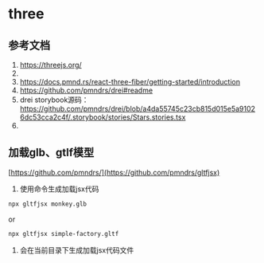 # three

##  参考文档
1. https://threejs.org/
2. 
3. https://docs.pmnd.rs/react-three-fiber/getting-started/introduction
4. https://github.com/pmndrs/drei#readme
5. drei storybook源码：https://github.com/pmndrs/drei/blob/a4da55745c23cb815d015e5a91026dc53cca2c4f/.storybook/stories/Stars.stories.tsx
6. 

## 加载glb、gtlf模型
[https://github.com/pmndrs/](https://github.com/pmndrs/gltfjsx)

1. 使用命令生成加载jsx代码
```bash
npx gltfjsx monkey.glb
```
or
```bash
npx gltfjsx simple-factory.gltf
```
1. 会在当前目录下生成加载jsx代码文件

